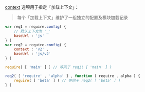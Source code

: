 [context](http://requirejs.org/docs/api.html#config-context) 选项用于指定「加载上下文」：

> 每个「加载上下文」维护了一组独立的配置及模块加载记录

```js
var req1 = require.config( {
    // 默认上下文为 '_'
    baseUrl : 'js'
} )
var req2 = require.config( {
    context : 'v2' ,
    baseUrl : 'js/v2'
} )

require( [ 'main' ] ) // 等同于 req1( [ 'main' ] )

req2( [ 'require' , 'alpha' ] , function ( require , alpha ) {
    require( [ 'beta' ] ) // 等同于 req2( [ 'beta' ] )
} )
```
